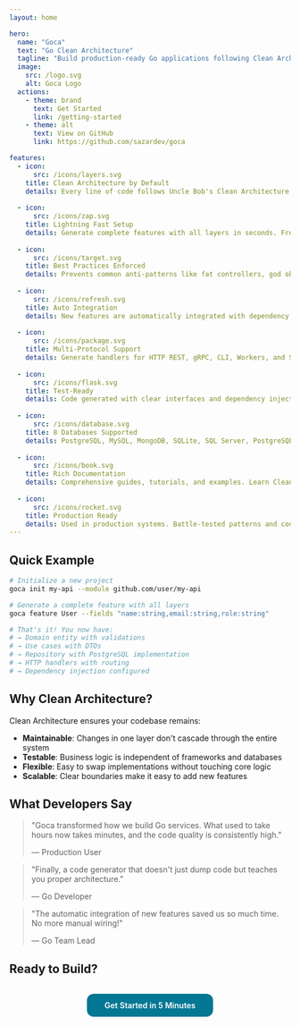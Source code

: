 ```yaml
---
layout: home

hero:
  name: "Goca"
  text: "Go Clean Architecture"
  tagline: "Build production-ready Go applications following Clean Architecture principles. Stop writing boilerplate, start building features."
  image:
    src: /logo.svg
    alt: Goca Logo
  actions:
    - theme: brand
      text: Get Started
      link: /getting-started
    - theme: alt
      text: View on GitHub
      link: https://github.com/sazardev/goca

features:
  - icon:
      src: /icons/layers.svg
    title: Clean Architecture by Default
    details: Every line of code follows Uncle Bob's Clean Architecture principles. Proper layer separation, dependency rules, and clear boundaries guaranteed.
  
  - icon:
      src: /icons/zap.svg
    title: Lightning Fast Setup
    details: Generate complete features with all layers in seconds. From entity to handler, repository to use case - everything configured and ready.
  
  - icon:
      src: /icons/target.svg
    title: Best Practices Enforced
    details: Prevents common anti-patterns like fat controllers, god objects, and anemic domain models. Your code stays clean and maintainable.
  
  - icon:
      src: /icons/refresh.svg
    title: Auto Integration
    details: New features are automatically integrated with dependency injection and routing. No manual wiring needed.
  
  - icon:
      src: /icons/package.svg
    title: Multi-Protocol Support
    details: Generate handlers for HTTP REST, gRPC, CLI, Workers, and SOAP. All following the same clean architecture pattern.
  
  - icon:
      src: /icons/flask.svg
    title: Test-Ready
    details: Code generated with clear interfaces and dependency injection makes testing a breeze. TDD-friendly from the start.
  
  - icon:
      src: /icons/database.svg
    title: 8 Databases Supported
    details: PostgreSQL, MySQL, MongoDB, SQLite, SQL Server, PostgreSQL JSON, Elasticsearch, and DynamoDB. Switch between databases without changing business logic.
  
  - icon:
      src: /icons/book.svg
    title: Rich Documentation
    details: Comprehensive guides, tutorials, and examples. Learn Clean Architecture while building real applications.
  
  - icon:
      src: /icons/rocket.svg
    title: Production Ready
    details: Used in production systems. Battle-tested patterns and code generation that scales from MVP to enterprise.
---
```


## Quick Example

```bash
# Initialize a new project
goca init my-api --module github.com/user/my-api

# Generate a complete feature with all layers
goca feature User --fields "name:string,email:string,role:string"

# That's it! You now have:
# → Domain entity with validations
# → Use cases with DTOs
# → Repository with PostgreSQL implementation
# → HTTP handlers with routing
# → Dependency injection configured
```

## Why Clean Architecture?

Clean Architecture ensures your codebase remains:

- **Maintainable**: Changes in one layer don't cascade through the entire system
- **Testable**: Business logic is independent of frameworks and databases
- **Flexible**: Easy to swap implementations without touching core logic
- **Scalable**: Clear boundaries make it easy to add new features

## What Developers Say

> "Goca transformed how we build Go services. What used to take hours now takes minutes, and the code quality is consistently high."
>
> — Production User

> "Finally, a code generator that doesn't just dump code but teaches you proper architecture."
>
> — Go Developer

> "The automatic integration of new features saved us so much time. No more manual wiring!"
>
> — Go Team Lead

## Ready to Build?

<p style="text-align: center; margin: 2rem 0;">
  <a href="/goca/getting-started.html" style="display: inline-block; padding: 0.75rem 2rem; background: #037794ff; color: white; border-radius: 0.75rem; text-decoration: none; font-weight: 600; transition: all 0.3s ease;">Get Started in 5 Minutes</a>
</p>

<style>
.vp-doc a {
  text-decoration: none;
}
</style>
